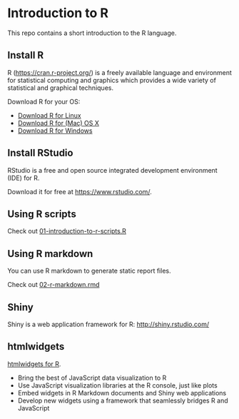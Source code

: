 # Introduction to R

This repo contains a short introduction to the R language.

## Install R

R (https://cran.r-project.org/) is a freely available language and environment for statistical computing and graphics which provides a wide variety of statistical and graphical techniques.

Download R for your OS:

* [Download R for Linux](https://cran.r-project.org/bin/linux/)
* [Download R for (Mac) OS X](https://cran.r-project.org/bin/macosx/)
* [Download R for Windows](https://cran.r-project.org/bin/windows/)

## Install RStudio

RStudio is a free and open source integrated development environment (IDE) for R.

Download it for free at https://www.rstudio.com/.

## Using R scripts

Check out [01-introduction-to-r-scripts.R](01-introduction-to-r-scripts.R)

## Using R markdown

You can use R markdown to generate static report files.

Check out [02-r-markdown.rmd](02-r-markdown.rmd)

## Shiny

Shiny is a web application framework for R: http://shiny.rstudio.com/

## htmlwidgets

[htmlwidgets for R](http://www.htmlwidgets.org/).

* Bring the best of JavaScript data visualization to R
* Use JavaScript visualization libraries at the R console, just like plots
* Embed widgets in R Markdown documents and Shiny web applications
* Develop new widgets using a framework that seamlessly bridges R and JavaScript
